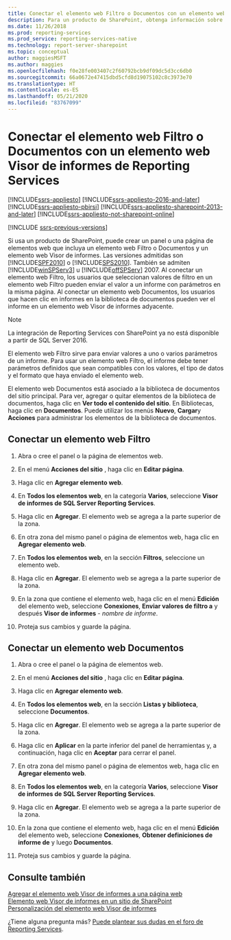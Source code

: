 ```yaml
---
title: Conectar el elemento web Filtro o Documentos con un elemento web Visor de informes de Reporting Services | Microsoft Docs
description: Para un producto de SharePoint, obtenga información sobre cómo crear un panel o una página de elementos web que incluya un elemento web Filtro o Documentos, y un elemento web Visor de informes.
ms.date: 11/26/2018
ms.prod: reporting-services
ms.prod_service: reporting-services-native
ms.technology: report-server-sharepoint
ms.topic: conceptual
author: maggiesMSFT
ms.author: maggies
ms.openlocfilehash: f0e28fe003407c2f60792bcb9df09dc5d3cc6db0
ms.sourcegitcommit: 66a0672e47415dbd5cfd8d19075102c8c3973e70
ms.translationtype: HT
ms.contentlocale: es-ES
ms.lasthandoff: 05/21/2020
ms.locfileid: "83767099"
---
```

# <a name="connect-filter-or-documents-web-part-with-a-reporting-services-report-viewer-web-part"></a>Conectar el elemento web Filtro o Documentos con un elemento web Visor de informes de Reporting Services

[!INCLUDE[ssrs-appliesto](../../includes/ssrs-appliesto.md)] [!INCLUDE[ssrs-appliesto-2016-and-later](../../includes/ssrs-appliesto-2016-and-later.md)]  [!INCLUDE[ssrs-appliesto-pbirsi](../../includes/ssrs-appliesto-pbirs.md)] [!INCLUDE[ssrs-appliesto-sharepoint-2013-and-later](../../includes/ssrs-appliesto-sharepoint-2013-and-later.md)] [!INCLUDE[ssrs-appliesto-not-sharepoint-online](../../includes/ssrs-appliesto-not-sharepoint-online.md)]

[!INCLUDE [ssrs-previous-versions](../../includes/ssrs-previous-versions.md)]

Si usa un producto de SharePoint, puede crear un panel o una página de elementos web que incluya un elemento web Filtro o Documentos y un elemento web Visor de informes. Las versiones admitidas son [!INCLUDE[SPF2010](../../includes/spf2010-md.md)] o [!INCLUDE[SPS2010](../../includes/sps2010-md.md)]. También se admiten [!INCLUDE[winSPServ3](../../includes/winspserv3-md.md)] u [!INCLUDE[offSPServ](../../includes/offspserv-md.md)] 2007. Al conectar un elemento web Filtro, los usuarios que seleccionan valores de filtro en un elemento web Filtro pueden enviar el valor a un informe con parámetros en la misma página. Al conectar un elemento web Documentos, los usuarios que hacen clic en informes en la biblioteca de documentos pueden ver el informe en un elemento web Visor de informes adyacente.

> [!NOTE]
> La integración de Reporting Services con SharePoint ya no está disponible a partir de SQL Server 2016.

 El elemento web Filtro sirve para enviar valores a uno o varios parámetros de un informe. Para usar un elemento web Filtro, el informe debe tener parámetros definidos que sean compatibles con los valores, el tipo de datos y el formato que haya enviado el elemento web.  
  
 El elemento web Documentos está asociado a la biblioteca de documentos del sitio principal. Para ver, agregar o quitar elementos de la biblioteca de documentos, haga clic en **Ver todo el contenido del sitio**. En Bibliotecas, haga clic en **Documentos**. Puede utilizar los menús **Nuevo**, **Cargar**y **Acciones** para administrar los elementos de la biblioteca de documentos.  
  
## <a name="connect-a-filter-web-part"></a>Conectar un elemento web Filtro
  
1.  Abra o cree el panel o la página de elementos web.  
  
2.  En el menú **Acciones del sitio** , haga clic en **Editar página**.  
  
3.  Haga clic en **Agregar elemento web**.  
  
4.  En **Todos los elementos web**, en la categoría **Varios**, seleccione **Visor de informes de SQL Server Reporting Services**.  
  
5.  Haga clic en **Agregar**. El elemento web se agrega a la parte superior de la zona.  
  
6.  En otra zona del mismo panel o página de elementos web, haga clic en **Agregar elemento web**.  
  
7.  En **Todos los elementos web**, en la sección **Filtros**, seleccione un elemento web.  
  
8.  Haga clic en **Agregar**. El elemento web se agrega a la parte superior de la zona.  
  
9. En la zona que contiene el elemento web, haga clic en el menú **Edición** del elemento web, seleccione **Conexiones**, **Enviar valores de filtro a** y después **Visor de informes** - *nombre de informe*.  
  
10. Proteja sus cambios y guarde la página.  
  
## <a name="connect-a-documents-web-part"></a>Conectar un elemento web Documentos  
  
1.  Abra o cree el panel o la página de elementos web.  
  
2.  En el menú **Acciones del sitio** , haga clic en **Editar página**.  
  
3.  Haga clic en **Agregar elemento web**.  
  
4.  En **Todos los elementos web**, en la sección **Listas y biblioteca**, seleccione **Documentos**.  
  
5.  Haga clic en **Agregar**. El elemento web se agrega a la parte superior de la zona.  
  
6.  Haga clic en **Aplicar** en la parte inferior del panel de herramientas y, a continuación, haga clic en **Aceptar** para cerrar el panel.  
  
7.  En otra zona del mismo panel o página de elementos web, haga clic en **Agregar elemento web**.  
  
8.  En **Todos los elementos web**, en la categoría **Varios**, seleccione **Visor de informes de SQL Server Reporting Services**.  
  
9. Haga clic en **Agregar**. El elemento web se agrega a la parte superior de la zona.  
  
10. En la zona que contiene el elemento web, haga clic en el menú **Edición** del elemento web, seleccione **Conexiones**, **Obtener definiciones de informe de** y luego **Documentos**.  
  
11. Proteja sus cambios y guarde la página.  
  
## <a name="see-also"></a>Consulte también

 [Agregar el elemento web Visor de informes a una página web](../../reporting-services/report-server-sharepoint/add-the-report-viewer-web-part-to-a-web-page.md)   
 [Elemento web Visor de informes en un sitio de SharePoint](../../reporting-services/report-server-sharepoint/report-viewer-web-part-on-a-sharepoint-site.md)   
 [Personalización del elemento web Visor de informes](../../reporting-services/report-server-sharepoint/customize-the-report-viewer-web-part.md)  

¿Tiene alguna pregunta más? [Puede plantear sus dudas en el foro de Reporting Services](https://go.microsoft.com/fwlink/?LinkId=620231).

